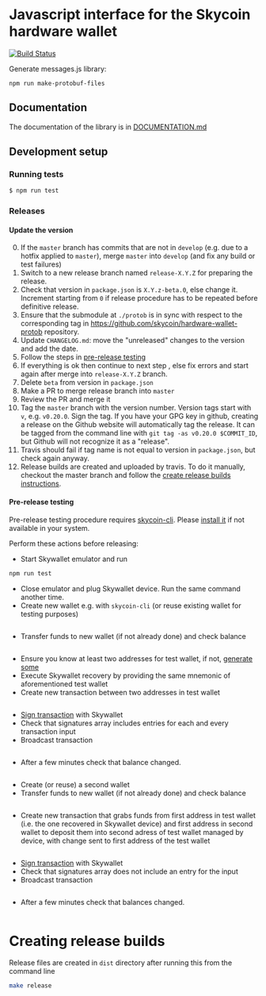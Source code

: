 # Javascript interface for the Skycoin hardware wallet

[![Build Status](https://travis-ci.com/skycoin/hardware-wallet-js.svg?branch=master)](https://travis-ci.com/skycoin/hardware-wallet-js)

Generate messages.js library:

    npm run make-protobuf-files

## Documentation

The documentation of the library is in [DOCUMENTATION.md](DOCUMENTATION.md)

## Development setup

### Running tests

```sh
$ npm run test
```

### Releases

#### Update the version

0. If the `master` branch has commits that are not in `develop` (e.g. due to a hotfix applied to `master`), merge `master` into `develop` (and fix any build or test failures)
0. Switch to a new release branch named `release-X.Y.Z` for preparing the release.
0. Check that version in `package.json` is `X.Y.z-beta.0`, else change it. Increment starting from `0` if release procedure has to be repeated before definitive release.
0. Ensure that the submodule at `./protob` is in sync with respect to the corresponding tag in https://github.com/skycoin/hardware-wallet-protob repository.
0. Update `CHANGELOG.md`: move the "unreleased" changes to the version and add the date.
0. Follow the steps in [pre-release testing](#pre-release-testing)
0. If everything is ok then continue to next step , else fix errors and start again after merge into `release-X.Y.Z` branch.
0. Delete `beta` from version in `package.json`
0. Make a PR to merge release branch into `master`
0. Review the PR and merge it
0. Tag the `master` branch with the version number. Version tags start with `v`, e.g. `v0.20.0`. Sign the tag. If you have your GPG key in github, creating a release on the Github website will automatically tag the release. It can be tagged from the command line with `git tag -as v0.20.0 $COMMIT_ID`, but Github will not recognize it as a "release".
0. Travis should fail if tag name is not equal to version in `package.json`, but check again anyway.
0. Release builds are created and uploaded by travis. To do it manually, checkout the master branch and follow the [create release builds instructions](#creating-release-builds).

#### Pre-release testing

Pre-release testing procedure requires [skycoin-cli](https://github.com/skycoin/skycoin/tree/develop/cmd/cli). Please [install it](https://github.com/skycoin/skycoin/blob/develop/cmd/cli/README.md#install) if not available in your system.

Perform these actions before releasing:

- Start Skywallet emulator and run
```sh
npm run test
```
- Close emulator and plug Skywallet device. Run the same command another time.
- Create new wallet e.g. with `skycoin-cli` (or reuse existing wallet for testing purposes)
```sh

```
- Transfer funds to new wallet (if not already done) and check balance
```sh

```
- Ensure you know at least two addresses for test wallet, if not, [generate some](DOCUMENTATION.md#devAddressGen)
- Execute Skywallet recovery by providing the same mnemonic of aforementioned test wallet
- Create new transaction between two addresses in test wallet
```sh

```
- [Sign transaction](DOCUMENTATION.md#devSkycoinTransactionSign) with Skywallet
- Check that signatures array includes entries for each and every transaction input
- Broadcast transaction
```sh

```
- After a few minutes check that balance changed.
```sh

```
- Create (or reuse) a second wallet
- Transfer funds to new wallet (if not already done) and check balance
```sh

```
- Create new transaction that grabs funds from first address in test wallet (i.e. the one recovered in Skywallet device) and first address in second wallet to deposit them into second adress of test wallet managed by device, with change sent to first address of the test wallet
```sh

```
- [Sign transaction](DOCUMENTATION.md#devSkycoinTransactionSign) with Skywallet
- Check that signatures array does not include an entry for the input 
- Broadcast transaction
```sh

```
- After a few minutes check that balances changed.
```sh

```

# Creating release builds

Release files are created in `dist` directory after running this from the command line

```sh
make release
```
